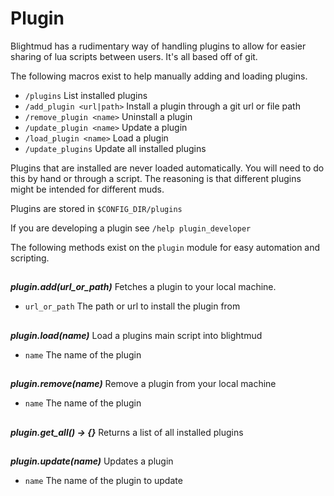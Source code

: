 # Plugin

Blightmud has a rudimentary way of handling plugins to allow for easier sharing
of lua scripts between users. It's all based off of git.

The following macros exist to help manually adding and loading plugins.

- `/plugins`                    List installed plugins
- `/add_plugin <url|path>`      Install a plugin through a git url or file path
- `/remove_plugin <name>`       Uninstall a plugin
- `/update_plugin <name>`       Update a plugin
- `/load_plugin <name>`         Load a plugin
- `/update_plugins`             Update all installed plugins

Plugins that are installed are never loaded automatically. You will need to do
this by hand or through a script. The reasoning is that different plugins might
be intended for different muds.

Plugins are stored in `$CONFIG_DIR/plugins`

If you are developing a plugin see `/help plugin_developer`

The following methods exist on the `plugin` module for easy automation and
scripting.

##

***plugin.add(url_or_path)***
Fetches a plugin to your local machine.

- `url_or_path`     The path or url to install the plugin from

##

***plugin.load(name)***
Load a plugins main script into blightmud

- `name`    The name of the plugin

##

***plugin.remove(name)***
Remove a plugin from your local machine

- `name`    The name of the plugin

##

***plugin.get_all() -> {}***
Returns a list of all installed plugins

##

***plugin.update(name)***
Updates a plugin

- `name`    The name of the plugin to update
